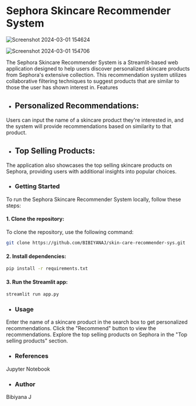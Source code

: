 # Sephora Skincare Recommender System
![Screenshot 2024-03-01 154624](https://github.com/BIBIYANAJ/skin-care-recommender-sys/assets/126191304/4a1cd22d-a230-46a9-860f-a8211372f8d3)

![Screenshot 2024-03-01 154706](https://github.com/BIBIYANAJ/skin-care-recommender-sys/assets/126191304/2cc737ad-e91d-4f03-8a34-f7bde03472b0)


The Sephora Skincare Recommender System is a Streamlit-based web application designed to help users discover personalized skincare products from Sephora's extensive collection. This recommendation system utilizes collaborative filtering techniques to suggest products that are similar to those the user has shown interest in.
Features
- ## Personalized Recommendations: 
Users can input the name of a skincare product they're interested in, and the system will provide recommendations based on similarity to that product.

- ## Top Selling Products:
The application also showcases the top selling skincare products on Sephora, providing users with additional insights into popular choices.

- ### Getting Started
To run the Sephora Skincare Recommender System locally, follow these steps:

#### 1. Clone the repository:
To clone the repository, use the following command:
```bash
git clone https://github.com/BIBIYANAJ/skin-care-recommender-sys.git
```
#### 2. Install dependencies:
```bash
pip install -r requirements.txt
```
#### 3. Run the Streamlit app:
```bash
streamlit run app.py
```
- ### Usage
Enter the name of a skincare product in the search box to get personalized recommendations.
Click the "Recommend" button to view the recommendations.
Explore the top selling products on Sephora in the "Top selling products" section.

- ### References

Jupyter Notebook

- ### Author

Bibiyana J
